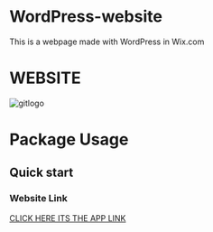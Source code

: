 # WordPress-website

This is a webpage made with WordPress in Wix.com

<h1>WEBSITE</h1>

![gitlogo](landing.png)

# Package Usage

## Quick start

### Website Link
<a href="https://sanjayprasad682001.wixsite.com/mysite-2/shop">CLICK HERE ITS THE APP LINK</a>

